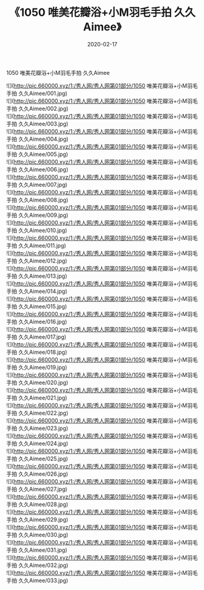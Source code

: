 ﻿---
layout: post
title:  《1050 唯美花瓣浴+小M羽毛手拍 久久Aimee》
date:   2020-02-17
img: http://pic.660000.xyz/1:/秀人网/秀人网第01部分/1050 唯美花瓣浴+小M羽毛手拍 久久Aimee/000.jpg
categories: [美女, 清纯, 唯美]
---

1050 唯美花瓣浴+小M羽毛手拍 久久Aimee

  ![](http://pic.660000.xyz/1:/秀人网/秀人网第01部分/1050 唯美花瓣浴+小M羽毛手拍 久久Aimee/001.jpg) <br> ![](http://pic.660000.xyz/1:/秀人网/秀人网第01部分/1050 唯美花瓣浴+小M羽毛手拍 久久Aimee/002.jpg) <br> ![](http://pic.660000.xyz/1:/秀人网/秀人网第01部分/1050 唯美花瓣浴+小M羽毛手拍 久久Aimee/003.jpg) <br> ![](http://pic.660000.xyz/1:/秀人网/秀人网第01部分/1050 唯美花瓣浴+小M羽毛手拍 久久Aimee/004.jpg) <br> ![](http://pic.660000.xyz/1:/秀人网/秀人网第01部分/1050 唯美花瓣浴+小M羽毛手拍 久久Aimee/005.jpg) <br> ![](http://pic.660000.xyz/1:/秀人网/秀人网第01部分/1050 唯美花瓣浴+小M羽毛手拍 久久Aimee/006.jpg) <br> ![](http://pic.660000.xyz/1:/秀人网/秀人网第01部分/1050 唯美花瓣浴+小M羽毛手拍 久久Aimee/007.jpg) <br> ![](http://pic.660000.xyz/1:/秀人网/秀人网第01部分/1050 唯美花瓣浴+小M羽毛手拍 久久Aimee/008.jpg) <br> ![](http://pic.660000.xyz/1:/秀人网/秀人网第01部分/1050 唯美花瓣浴+小M羽毛手拍 久久Aimee/009.jpg) <br> ![](http://pic.660000.xyz/1:/秀人网/秀人网第01部分/1050 唯美花瓣浴+小M羽毛手拍 久久Aimee/010.jpg) <br> ![](http://pic.660000.xyz/1:/秀人网/秀人网第01部分/1050 唯美花瓣浴+小M羽毛手拍 久久Aimee/011.jpg) <br> ![](http://pic.660000.xyz/1:/秀人网/秀人网第01部分/1050 唯美花瓣浴+小M羽毛手拍 久久Aimee/012.jpg) <br> ![](http://pic.660000.xyz/1:/秀人网/秀人网第01部分/1050 唯美花瓣浴+小M羽毛手拍 久久Aimee/013.jpg) <br> ![](http://pic.660000.xyz/1:/秀人网/秀人网第01部分/1050 唯美花瓣浴+小M羽毛手拍 久久Aimee/014.jpg) <br> ![](http://pic.660000.xyz/1:/秀人网/秀人网第01部分/1050 唯美花瓣浴+小M羽毛手拍 久久Aimee/015.jpg) <br> ![](http://pic.660000.xyz/1:/秀人网/秀人网第01部分/1050 唯美花瓣浴+小M羽毛手拍 久久Aimee/016.jpg) <br> ![](http://pic.660000.xyz/1:/秀人网/秀人网第01部分/1050 唯美花瓣浴+小M羽毛手拍 久久Aimee/017.jpg) <br> ![](http://pic.660000.xyz/1:/秀人网/秀人网第01部分/1050 唯美花瓣浴+小M羽毛手拍 久久Aimee/018.jpg) <br> ![](http://pic.660000.xyz/1:/秀人网/秀人网第01部分/1050 唯美花瓣浴+小M羽毛手拍 久久Aimee/019.jpg) <br> ![](http://pic.660000.xyz/1:/秀人网/秀人网第01部分/1050 唯美花瓣浴+小M羽毛手拍 久久Aimee/020.jpg) <br> ![](http://pic.660000.xyz/1:/秀人网/秀人网第01部分/1050 唯美花瓣浴+小M羽毛手拍 久久Aimee/021.jpg) <br> ![](http://pic.660000.xyz/1:/秀人网/秀人网第01部分/1050 唯美花瓣浴+小M羽毛手拍 久久Aimee/022.jpg) <br> ![](http://pic.660000.xyz/1:/秀人网/秀人网第01部分/1050 唯美花瓣浴+小M羽毛手拍 久久Aimee/023.jpg) <br> ![](http://pic.660000.xyz/1:/秀人网/秀人网第01部分/1050 唯美花瓣浴+小M羽毛手拍 久久Aimee/024.jpg) <br> ![](http://pic.660000.xyz/1:/秀人网/秀人网第01部分/1050 唯美花瓣浴+小M羽毛手拍 久久Aimee/025.jpg) <br> ![](http://pic.660000.xyz/1:/秀人网/秀人网第01部分/1050 唯美花瓣浴+小M羽毛手拍 久久Aimee/026.jpg) <br> ![](http://pic.660000.xyz/1:/秀人网/秀人网第01部分/1050 唯美花瓣浴+小M羽毛手拍 久久Aimee/027.jpg) <br> ![](http://pic.660000.xyz/1:/秀人网/秀人网第01部分/1050 唯美花瓣浴+小M羽毛手拍 久久Aimee/028.jpg) <br> ![](http://pic.660000.xyz/1:/秀人网/秀人网第01部分/1050 唯美花瓣浴+小M羽毛手拍 久久Aimee/029.jpg) <br> ![](http://pic.660000.xyz/1:/秀人网/秀人网第01部分/1050 唯美花瓣浴+小M羽毛手拍 久久Aimee/030.jpg) <br> ![](http://pic.660000.xyz/1:/秀人网/秀人网第01部分/1050 唯美花瓣浴+小M羽毛手拍 久久Aimee/031.jpg) <br> ![](http://pic.660000.xyz/1:/秀人网/秀人网第01部分/1050 唯美花瓣浴+小M羽毛手拍 久久Aimee/032.jpg) <br> ![](http://pic.660000.xyz/1:/秀人网/秀人网第01部分/1050 唯美花瓣浴+小M羽毛手拍 久久Aimee/033.jpg) <br>